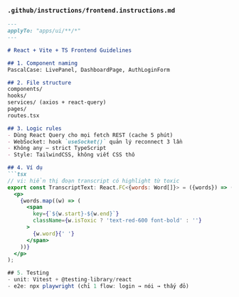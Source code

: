 
### `.github/instructions/frontend.instructions.md`
```markdown
---
applyTo: "apps/ui/**/*"
---

# React + Vite + TS Frontend Guidelines

## 1. Component naming
PascalCase: LivePanel, DashboardPage, AuthLoginForm

## 2. File structure
components/
hooks/
services/ (axios + react-query)
pages/
routes.tsx

## 3. Logic rules
- Dùng React Query cho mọi fetch REST (cache 5 phút)
- WebSocket: hook `useSocket()` quản lý reconnect 3 lần
- Không any – strict TypeScript
- Style: TailwindCSS, không viết CSS thô

## 4. Ví dụ
```tsx
// vi: hiển thị đoạn transcript có highlight từ toxic
export const TranscriptText: React.FC<{words: Word[]}> = ({words}) => (
  <p>
    {words.map((w) => (
      <span
        key={`${w.start}-${w.end}`}
        className={w.isToxic ? 'text-red-600 font-bold' : ''}
      >
        {w.word}{' '}
      </span>
    ))}
  </p>
);

## 5. Testing
- unit: Vitest + @testing-library/react  
- e2e: npx playwright (chỉ 1 flow: login → nói → thấy đỏ)
